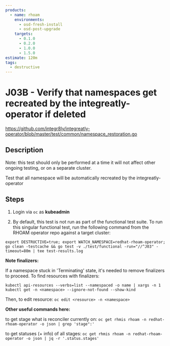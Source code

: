 ```yaml
---
products:
  - name: rhoam
    environments:
      - osd-fresh-install
      - osd-post-upgrade
    targets:
      - 0.1.0
      - 0.2.0
      - 1.0.0
      - 1.5.0
estimate: 120m
tags:
  - destructive
---
```


# J03B - Verify that namespaces get recreated by the integreatly-operator if deleted

https://github.com/integr8ly/integreatly-operator/blob/master/test/common/namespace_restoration.go

## Description

Note: this test should only be performed at a time it will not affect other ongoing testing, or on a separate cluster.

Test that all namespace will be automatically recreated by the integreatly-operator

## Steps

1. Login via `oc` as **kubeadmin**

2. By default, this test is not run as part of the functional test suite. To run this singular functional test, run the following command from the RHOAM operator repo against a target cluster:

```
export DESTRUCTIVE=true; export WATCH_NAMESPACE=redhat-rhoam-operator;  go clean -testcache && go test -v ./test/functional -run="//^J03" -timeout=80m | tee test-results.log
```

**Note finalizers:**

If a namespace stuck in 'Terminating' state, it's needed to remove finalizers to proceed. To find resources with finalizers:

```
kubectl api-resources --verbs=list --namespaced -o name | xargs -n 1 kubectl get -n <namespace> --ignore-not-found --show-kind
```

Then, to edit resource: `oc edit <resource> -n <namespace>`

**Other useful commands here:**

to get stage what is reconciler currently on: `oc get rhmis rhoam -n redhat-rhoam-operator -o json | grep 'stage":'`

to get statuses (+ info) of all stages: `oc get rhmis rhoam -n redhat-rhoam-operator -o json | jq -r '.status.stages'`
